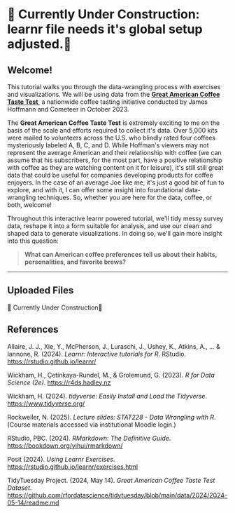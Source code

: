 # 🚧 Currently Under Construction: learnr file needs it's global setup adjusted.🚧

## Welcome!

This tutorial walks you through the data-wrangling process with exercises and visualizations. We will be using data from the [**Great American Coffee Taste Test**](https://github.com/rfordatascience/tidytuesday/blob/main/data/2024/2024-05-14/readme.md), a nationwide coffee tasting initiative conducted by James Hoffmann and Cometeer in October 2023.

The **Great American Coffee Taste Test** is extremely exciting to me on the basis of the scale and efforts required to collect it's data. Over 5,000 kits were mailed to volunteers across the U.S. who blindly rated four coffees mysteriously labeled A, B, C, and D. While Hoffman's viewers may not represent the average American and their relationship with coffee (we can assume that his subscribers, for the most part, have a positive relationship with coffee as they are watching content on it for leisure), it's still still great data that could be useful for companies developing products for coffee enjoyers. In the case of an average Joe like me, it's just a good bit of fun to explore, and with it, I can offer some insight into foundational data-wrangling techniques. So, whether you are here for the data, coffee, or both, welcome!

Throughout this interactive learnr powered tutorial, we'll tidy messy survey data, reshape it into a form suitable for analysis, and use our clean and shaped data to generate visualizations. In doing so, we'll gain more insight into this question:

> **What can American coffee preferences tell us about their habits, personalities, and favorite brews?**

------------------------------------------------------------------------

## Uploaded Files
🚧 Currently Under Construction🚧

## References

Allaire, J. J., Xie, Y., McPherson, J., Luraschi, J., Ushey, K., Atkins, A., ... & Iannone, R. (2024). *Learnr: Interactive tutorials for R*. RStudio. <https://rstudio.github.io/learnr/>

Wickham, H., Çetinkaya-Rundel, M., & Grolemund, G. (2023). *R for Data Science (2e)*. <https://r4ds.hadley.nz>

Wickham, H. (2024). *tidyverse: Easily Install and Load the Tidyverse*. <https://www.tidyverse.org/>

Rockweiler, N. (2025). *Lecture slides: STAT228 - Data Wrangling with R*. (Course materials accessed via institutional Moodle login.)

RStudio, PBC. (2024). *RMarkdown: The Definitive Guide*. <https://bookdown.org/yihui/rmarkdown/>

Posit (2024). *Using Learnr Exercises*. <https://rstudio.github.io/learnr/exercises.html>

TidyTuesday Project. (2024, May 14). *Great American Coffee Taste Test Dataset*. <https://github.com/rfordatascience/tidytuesday/blob/main/data/2024/2024-05-14/readme.md>


